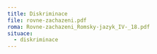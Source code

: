 ```yaml
---
title: Diskriminace
file: rovne-zachazeni.pdf
roma: Rovne-zachazeni_Romsky-jazyk_IV-_18.pdf
situace:
  - diskriminace
---
```

